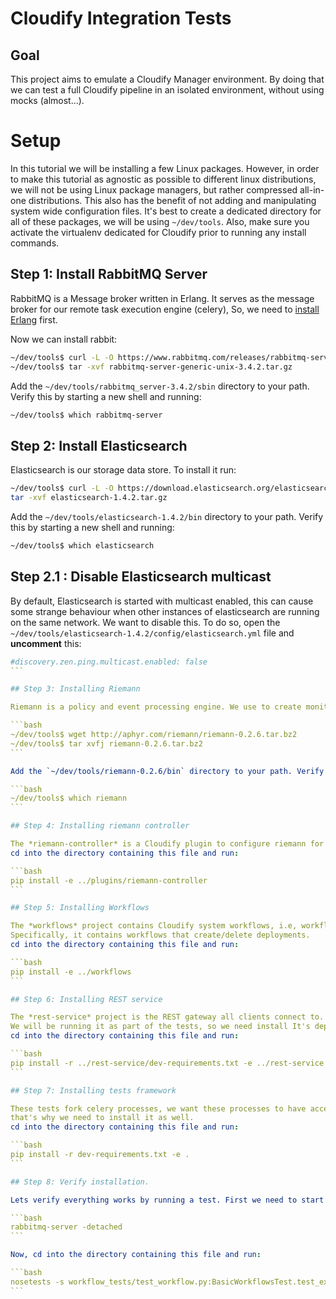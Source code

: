 Cloudify Integration Tests
==========================

## Goal

This project aims to emulate a Cloudify Manager environment.
By doing that we can test a full Cloudify pipeline in an isolated environment, without using mocks (almost...).

# Setup

In this tutorial we will be installing a few Linux packages.
However, in order to make this tutorial as agnostic as possible to different linux distributions,
we will not be using Linux package managers, but rather compressed all-in-one distributions.
This also has the benefit of not adding and manipulating system wide configuration files.
It's best to create a dedicated directory for all of these packages, we will be using `~/dev/tools`.
Also, make sure you activate the virtualenv dedicated for Cloudify prior to running any install commands.

## Step 1: Install RabbitMQ Server

RabbitMQ is a Message broker written in Erlang. It serves as the message broker for our remote task execution engine (celery),
So, we need to [install Erlang](https://www.erlang-solutions.com/downloads/download-erlang-otp) first.

Now we can install rabbit: <br>

```bash
~/dev/tools$ curl -L -O https://www.rabbitmq.com/releases/rabbitmq-server/v3.4.2/rabbitmq-server-generic-unix-3.4.2.tar.gz
~/dev/tools$ tar -xvf rabbitmq-server-generic-unix-3.4.2.tar.gz
```

Add the `~/dev/tools/rabbitmq_server-3.4.2/sbin` directory to your path. Verify this by starting a new shell and running: <br>

```bash
~/dev/tools$ which rabbitmq-server
```

## Step 2: Install Elasticsearch

Elasticsearch is our storage data store. To install it run:

```bash
~/dev/tools$ curl -L -O https://download.elasticsearch.org/elasticsearch/elasticsearch/elasticsearch-1.4.2.tar.gz
tar -xvf elasticsearch-1.4.2.tar.gz
```

Add the `~/dev/tools/elasticsearch-1.4.2/bin` directory to your path. Verify this by starting a new shell and running: <br>

```bash
~/dev/tools$ which elasticsearch
```

## Step 2.1 : Disable Elasticsearch multicast

By default, Elasticsearch is started with multicast enabled,
this can cause some strange behaviour when other instances of elasticsearch are running on the same network.
We want to disable this. To do so, open the `~/dev/tools/elasticsearch-1.4.2/config/elasticsearch.yml` file and **uncomment** this:

````yaml
#discovery.zen.ping.multicast.enabled: false
```

## Step 3: Installing Riemann

Riemann is a policy and event processing engine. We use to create monitoring policies.

```bash
~/dev/tools$ wget http://aphyr.com/riemann/riemann-0.2.6.tar.bz2
~/dev/tools$ tar xvfj riemann-0.2.6.tar.bz2
```

Add the `~/dev/tools/riemann-0.2.6/bin` directory to your path. Verify this by starting a new shell and running: <br>

```bash
~/dev/tools$ which riemann
```

## Step 4: Installing riemann controller

The *riemann-controller* is a Cloudify plugin to configure riemann for our usage.
cd into the directory containing this file and run:

```bash
pip install -e ../plugins/riemann-controller
```

## Step 5: Installing Workflows

The *workflows* project contains Cloudify system workflows, i.e, workflows that we use for managerial configuration.
Specifically, it contains workflows that create/delete deployments.
cd into the directory containing this file and run:

```bash
pip install -e ../workflows
```

## Step 6: Installing REST service

The *rest-service* project is the REST gateway all clients connect to.
We will be running it as part of the tests, so we need install It's dependencies.
cd into the directory containing this file and run:

```bash
pip install -r ../rest-service/dev-requirements.txt -e ../rest-service
```

## Step 7: Installing tests framework

These tests fork celery processes, we want these processes to have access to code written in the project (utility methods and such),
that's why we need to install it as well.
cd into the directory containing this file and run:

```bash
pip install -r dev-requirements.txt -e .
```

## Step 8: Verify installation.

Lets verify everything works by running a test. First we need to start our RabbitMQ Server:

```bash
rabbitmq-server -detached
```

Now, cd into the directory containing this file and run:

```bash
nosetests -s workflow_tests/test_workflow.py:BasicWorkflowsTest.test_execute_operation
```
